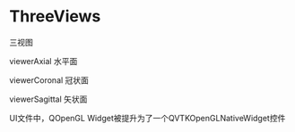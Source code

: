 # ThreeViews
三视图

viewerAxial 水平面

viewerCoronal 冠状面

viewerSagittal 矢状面

UI文件中，QOpenGL Widget被提升为了一个QVTKOpenGLNativeWidget控件
